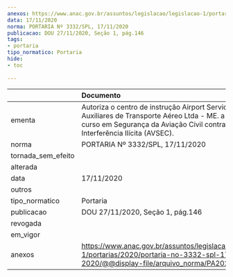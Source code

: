 ```yaml
---
anexos: https://www.anac.gov.br/assuntos/legislacao/legislacao-1/portarias/2020/portaria-no-3332-spl-17-11-2020/@@display-file/arquivo_norma/PA2020-3332.pdf
data: 17/11/2020
norma: PORTARIA Nº 3332/SPL, 17/11/2020
publicacao: DOU 27/11/2020, Seção 1, pág.146
tags:
- portaria
tipo_normatico: Portaria
hide: 
- toc 
 
---
```


|                    | Documento                                                                                                                                                                                       |
|:-------------------|:------------------------------------------------------------------------------------------------------------------------------------------------------------------------------------------------|
| ementa             | Autoriza o centro de instrução Airport Service Serviços Auxiliares de Transporte Aéreo Ltda - ME. a ministrar curso em Segurança da Aviação Civil contra Atos de Interferência Ilícita (AVSEC). |
| norma              | PORTARIA Nº 3332/SPL, 17/11/2020                                                                                                                                                                |
| tornada_sem_efeito |                                                                                                                                                                                                 |
| alterada           |                                                                                                                                                                                                 |
| data               | 17/11/2020                                                                                                                                                                                      |
| outros             |                                                                                                                                                                                                 |
| tipo_normatico     | Portaria                                                                                                                                                                                        |
| publicacao         | DOU 27/11/2020, Seção 1, pág.146                                                                                                                                                                |
| revogada           |                                                                                                                                                                                                 |
| em_vigor           |                                                                                                                                                                                                 |
| anexos             | https://www.anac.gov.br/assuntos/legislacao/legislacao-1/portarias/2020/portaria-no-3332-spl-17-11-2020/@@display-file/arquivo_norma/PA2020-3332.pdf                                            |